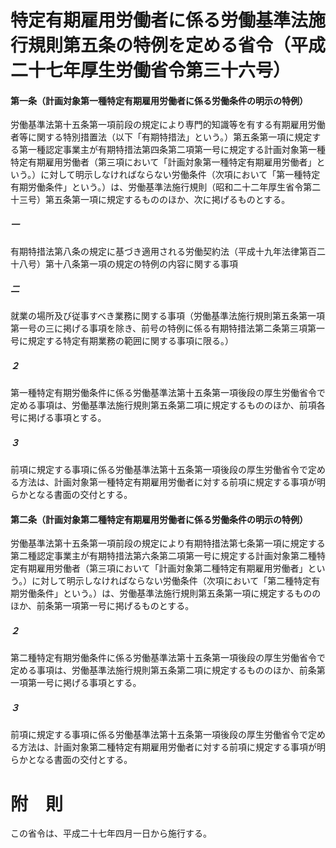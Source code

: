 # 特定有期雇用労働者に係る労働基準法施行規則第五条の特例を定める省令（平成二十七年厚生労働省令第三十六号）
#### 第一条（計画対象第一種特定有期雇用労働者に係る労働条件の明示の特例）
労働基準法第十五条第一項前段の規定により専門的知識等を有する有期雇用労働者等に関する特別措置法（以下「有期特措法」という。）第五条第一項に規定する第一種認定事業主が有期特措法第四条第二項第一号に規定する計画対象第一種特定有期雇用労働者（第三項において「計画対象第一種特定有期雇用労働者」という。）に対して明示しなければならない労働条件（次項において「第一種特定有期労働条件」という。）は、労働基準法施行規則（昭和二十二年厚生省令第二十三号）第五条第一項に規定するもののほか、次に掲げるものとする。
##### 一
有期特措法第八条の規定に基づき適用される労働契約法（平成十九年法律第百二十八号）第十八条第一項の規定の特例の内容に関する事項
##### 二
就業の場所及び従事すべき業務に関する事項（労働基準法施行規則第五条第一項第一号の三に掲げる事項を除き、前号の特例に係る有期特措法第二条第三項第一号に規定する特定有期業務の範囲に関する事項に限る。）
##### ２
第一種特定有期労働条件に係る労働基準法第十五条第一項後段の厚生労働省令で定める事項は、労働基準法施行規則第五条第二項に規定するもののほか、前項各号に掲げる事項とする。
##### ３
前項に規定する事項に係る労働基準法第十五条第一項後段の厚生労働省令で定める方法は、計画対象第一種特定有期雇用労働者に対する前項に規定する事項が明らかとなる書面の交付とする。
#### 第二条（計画対象第二種特定有期雇用労働者に係る労働条件の明示の特例）
労働基準法第十五条第一項前段の規定により有期特措法第七条第一項に規定する第二種認定事業主が有期特措法第六条第二項第一号に規定する計画対象第二種特定有期雇用労働者（第三項において「計画対象第二種特定有期雇用労働者」という。）に対して明示しなければならない労働条件（次項において「第二種特定有期労働条件」という。）は、労働基準法施行規則第五条第一項に規定するもののほか、前条第一項第一号に掲げるものとする。
##### ２
第二種特定有期労働条件に係る労働基準法第十五条第一項後段の厚生労働省令で定める事項は、労働基準法施行規則第五条第二項に規定するもののほか、前条第一項第一号に掲げる事項とする。
##### ３
前項に規定する事項に係る労働基準法第十五条第一項後段の厚生労働省令で定める方法は、計画対象第二種特定有期雇用労働者に対する前項に規定する事項が明らかとなる書面の交付とする。
# 附　則
この省令は、平成二十七年四月一日から施行する。
